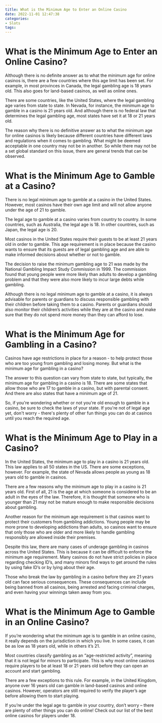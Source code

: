 ```yaml
---
title: What is the Minimum Age to Enter an Online Casino
date: 2022-11-01 12:47:38
categories:
- Slots
tags:
---
```



#  What is the Minimum Age to Enter an Online Casino?

Although there is no definite answer as to what the minimum age for online casinos is, there are a few countries where this age limit has been set. For example, in most provinces in Canada, the legal gambling age is 18 years old. This also goes for land-based casinos, as well as online ones.

There are some countries, like the United States, where the legal gambling age varies from state to state. In Nevada, for instance, the minimum age to gamble in a casino is 21 years old. And although there is no federal law that determines the legal gambling age, most states have set it at 18 or 21 years old.

The reason why there is no definitive answer as to what the minimum age for online casinos is likely because different countries have different laws and regulations when it comes to gambling. What might be deemed acceptable in one country may not be in another. So while there may not be a set global standard on this issue, there are general trends that can be observed.

#  What is the Minimum Age to Gamble at a Casino?

There is no legal minimum age to gamble at a casino in the United States. However, most casinos have their own age limit and will not allow anyone under the age of 21 to gamble.

The legal age to gamble at a casino varies from country to country. In some countries, such as Australia, the legal age is 18. In other countries, such as Japan, the legal age is 20.

Most casinos in the United States require their guests to be at least 21 years old in order to gamble. This age requirement is in place because the casino wants to ensure that its guests are of legal gambling age and are able to make informed decisions about whether or not to gamble.

The decision to raise the minimum gambling age to 21 was made by the National Gambling Impact Study Commission in 1999. The commission found that young people were more likely than adults to develop a gambling problem and that they were also more likely to incur large debts while gambling.

Although there is no legal minimum age to gamble at a casino, it is always advisable for parents or guardians to discuss responsible gambling with their children before taking them to a casino. Parents or guardians should also monitor their children’s activities while they are at the casino and make sure that they do not spend more money than they can afford to lose.

#  What is the Minimum Age for Gambling in a Casino?

Casinos have age restrictions in place for a reason - to help protect those who are too young from gambling and losing money. But what is the minimum age for gambling in a casino?

The answer to this question can vary from state to state, but typically, the minimum age for gambling in a casino is 18. There are some states that allow those who are 17 to gamble in a casino, but with parental consent. And there are also states that have a minimum age of 21.

So, if you're wondering whether or not you're old enough to gamble in a casino, be sure to check the laws of your state. If you're not of legal age yet, don't worry - there's plenty of other fun things you can do at casinos until you reach the required age.

#  What is the Minimum Age to Play in a Casino?

In the United States, the minimum age to play in a casino is 21 years old. This law applies to all 50 states in the US. There are some exceptions, however. For example, the state of Nevada allows people as young as 18 years old to gamble in casinos.

There are a few reasons why the minimum age to play in a casino is 21 years old. First of all, 21 is the age at which someone is considered to be an adult in the eyes of the law. Therefore, it is thought that someone who is younger than 21 may not be mature enough to make responsible decisions about gambling.

Another reason for the minimum age requirement is that casinos want to protect their customers from gambling addictions. Young people may be more prone to developing addictions than adults, so casinos want to ensure that only those who are older and more likely to handle gambling responsibly are allowed inside their premises.

Despite this law, there are many cases of underage gambling in casinos across the United States. This is because it can be difficult to enforce the minimum age requirement. Many casinos do not have strict policies in place regarding checking ID’s, and many minors find ways to get around the rules by using fake ID’s or by lying about their age.

Those who break the law by gambling in a casino before they are 21 years old can face serious consequences. These consequences can include being banned from all casinos, being arrested and facing criminal charges, and even having your winnings taken away from you.

#  What is the Minimum Age to Gamble in an Online Casino?

If you’re wondering what the minimum age is to gamble in an online casino, it really depends on the jurisdiction in which you live. In some cases, it can be as low as 18 years old, while in others it’s 21.

Most countries classify gambling as an “age-restricted activity”, meaning that it is not legal for minors to participate. This is why most online casinos require players to be at least 18 or 21 years old before they can open an account and start gambling.

There are a few exceptions to this rule. For example, in the United Kingdom, anyone over 16 years old can gamble in land-based casinos and online casinos. However, operators are still required to verify the player’s age before allowing them to start playing.

If you’re under the legal age to gamble in your country, don’t worry – there are plenty of other things you can do online! Check out our list of the best online casinos for players under 18.